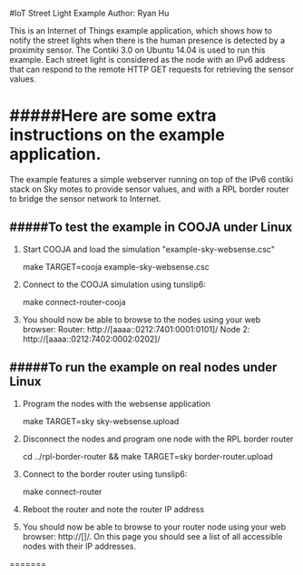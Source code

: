 #IoT Street Light Example 
Author: Ryan Hu

This is an Internet of Things example application, which shows how to notify the street lights when there is the human presence is detected by a proximity sensor. The Contiki 3.0 on Ubuntu 14.04 is used to run this example. Each street light is considered as the node with an IPv6 address that can respond to the remote HTTP GET requests for retrieving the sensor values. 

#####Here are some extra instructions on the example application.
============
The example features a simple webserver running on top of the IPv6 contiki
stack on Sky motes to provide sensor values, and with a RPL border router to
bridge the sensor network to Internet.

#####To test the example in COOJA under Linux
----------------------------------------

1. Start COOJA and load the simulation "example-sky-websense.csc"

    make TARGET=cooja example-sky-websense.csc

2. Connect to the COOJA simulation using tunslip6:

    make connect-router-cooja

3. You should now be able to browse to the nodes using your web browser:
   Router: http://[aaaa::0212:7401:0001:0101]/
   Node 2: http://[aaaa::0212:7402:0002:0202]/


#####To run the example on real nodes under Linux
--------------------------------------------

1. Program the nodes with the websense application

    make TARGET=sky sky-websense.upload

2. Disconnect the nodes and program one node with the RPL border router

    cd ../rpl-border-router && make TARGET=sky border-router.upload

3. Connect to the border router using tunslip6:

    make connect-router

4. Reboot the router and note the router IP address

5. You should now be able to browse to your router node using your web browser:
   http://[<ROUTER IPv6 ADDRESS>]/. On this page you should see a list of all accessible nodes with their IP addresses.

=======
